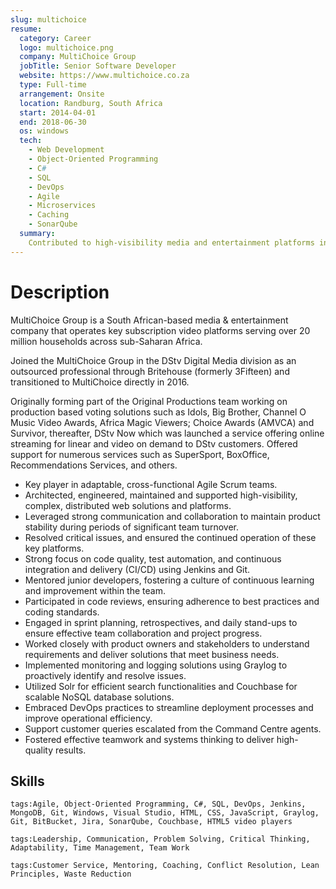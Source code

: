 ```yaml
---
slug: multichoice
resume:
  category: Career
  logo: multichoice.png
  company: MultiChoice Group
  jobTitle: Senior Software Developer
  website: https://www.multichoice.co.za
  type: Full-time
  arrangement: Onsite
  location: Randburg, South Africa
  start: 2014-04-01
  end: 2018-06-30
  os: windows
  tech:
    - Web Development
    - Object-Oriented Programming
    - C#
    - SQL
    - DevOps
    - Agile
    - Microservices
    - Caching
    - SonarQube
  summary:
    Contributed to high-visibility media and entertainment platforms including Idols, Big Brother, AMVCA, Survivor, and later DStv Now, providing online streaming to millions of households across Africa. Architected, engineered, and supported complex distributed web solutions within Agile Scrum teams, with a strong emphasis on code quality, test automation, CI/CD, and DevOps practices. Beyond technical delivery, mentored junior developers, ensured platform stability during team transitions, and collaborated closely with stakeholders to meet business needs while resolving critical issues and supporting customer queries.
---
```


# Description

MultiChoice Group is a South African-based media & entertainment company that operates key subscription video platforms serving over 20 million households across sub-Saharan Africa.

Joined the MultiChoice Group in the DStv Digital Media division as an outsourced professional through Britehouse (formerly 3Fifteen) and transitioned to MultiChoice directly in 2016.

Originally forming part of the Original Productions team working on production based voting solutions such as Idols, Big Brother, Channel O Music Video Awards, Africa Magic Viewers; Choice Awards (AMVCA) and Survivor, thereafter, DStv Now which was launched a service offering online streaming for linear and video on demand to DStv customers. Offered support for numerous services such as SuperSport, BoxOffice, Recommendations Services, and others.

- Key player in adaptable, cross-functional Agile Scrum teams.
- Architected, engineered, maintained and supported high-visibility, complex, distributed web solutions and platforms.
- Leveraged strong communication and collaboration to maintain product stability during periods of significant team turnover.
- Resolved critical issues, and ensured the continued operation of these key platforms.
- Strong focus on code quality, test automation, and continuous integration and delivery (CI/CD) using Jenkins and Git.
- Mentored junior developers, fostering a culture of continuous learning and improvement within the team.
- Participated in code reviews, ensuring adherence to best practices and coding standards.
- Engaged in sprint planning, retrospectives, and daily stand-ups to ensure effective team collaboration and project progress.
- Worked closely with product owners and stakeholders to understand requirements and deliver solutions that meet business needs.
- Implemented monitoring and logging solutions using Graylog to proactively identify and resolve issues.
- Utilized Solr for efficient search functionalities and Couchbase for scalable NoSQL database solutions.
- Embraced DevOps practices to streamline deployment processes and improve operational efficiency.
- Support customer queries escalated from the Command Centre agents.
- Fostered effective teamwork and systems thinking to deliver high-quality results.

## Skills

`tags:Agile, Object-Oriented Programming, C#, SQL, DevOps, Jenkins, MongoDB, Git, Windows, Visual Studio, HTML, CSS, JavaScript, Graylog, Git, BitBucket, Jira, SonarQube, Couchbase, HTML5 video players`

`tags:Leadership, Communication, Problem Solving, Critical Thinking, Adaptability, Time Management, Team Work`

`tags:Customer Service, Mentoring, Coaching, Conflict Resolution, Lean Principles, Waste Reduction`
